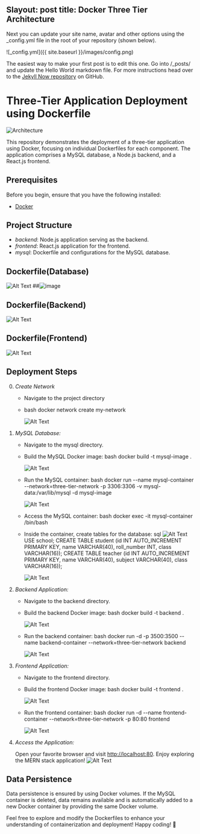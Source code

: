 Slayout: post
title: Docker Three Tier Architecture 
---

Next you can update your site name, avatar and other options using the _config.yml file in the root of your repository (shown below).

![_config.yml]({{ site.baseurl }}/images/config.png)

The easiest way to make your first post is to edit this one. Go into /_posts/ and update the Hello World markdown file. For more instructions head over to the [Jekyll Now repository](https://github.com/barryclark/jekyll-now) on GitHub.
# Three-Tier Application Deployment using Dockerfile

![Architecture](assets/Infra.gif)

This repository demonstrates the deployment of a three-tier application using Docker, focusing on individual Dockerfiles for each component. The application comprises a MySQL database, a Node.js backend, and a React.js frontend.

## Prerequisites

Before you begin, ensure that you have the following installed:

- [Docker](https://www.docker.com/get-started)
  
## Project Structure

- *backend*: Node.js application serving as the backend.
- *frontend*: React.js application for the frontend.
- *mysql*: Dockerfile and configurations for the MySQL database.

## Dockerfile(Database)
![Alt Text](https://raw.githubusercontent.com/Being-Reprobate/being-reprobate.github.io/blob/master/images/database%20dockerfile.png)
##![image](https://github.com/Being-Reprobate/being-reprobate.github.io/assets/145685176/d1197e19-b931-47bd-988b-19de438c55b4)



## Dockerfile(Backend)
![Alt Text](https://raw.githubusercontent.com/chitt31/chitt31.github.io/master/images/34.PNG)
## Dockerfile(Frontend)
![Alt Text](https://raw.githubusercontent.com/chitt31/chitt31.github.io/master/images/35.PNG)
## Deployment Steps
0. *Create Network*
   - Navigate to the project directory
   - bash
     docker network create my-network
     
     ![Alt Text](https://raw.githubusercontent.com/chitt31/chitt31.github.io/master/images/22.PNG)
1. *MySQL Database:*

   - Navigate to the mysql directory.
   - Build the MySQL Docker image:
     bash
     docker build -t mysql-image .
     
     
     ![Alt Text](https://raw.githubusercontent.com/chitt31/chitt31.github.io/master/images/21.PNG)
     
   - Run the MySQL container:
     bash
     docker run --name mysql-container --network=three-tier-network -p 3306:3306 -v mysql-data:/var/lib/mysql -d mysql-image
     
     ![Alt Text](https://raw.githubusercontent.com/chitt31/chitt31.github.io/master/images/30.PNG)
   - Access the MySQL container:
     bash
     docker exec -it mysql-container /bin/bash
     
   - Inside the container, create tables for the database:
     sql
     ![Alt Text](https://raw.githubusercontent.com/chitt31/chitt31.github.io/master/images/24.PNG)
     USE school;
     CREATE TABLE student (id INT AUTO_INCREMENT PRIMARY KEY, name VARCHAR(40), roll_number INT, class VARCHAR(16));
     CREATE TABLE teacher (id INT AUTO_INCREMENT PRIMARY KEY, name VARCHAR(40), subject VARCHAR(40), class VARCHAR(16));
     
     ![Alt Text](https://raw.githubusercontent.com/chitt31/chitt31.github.io/master/images/25.PNG)
2. *Backend Application:*

   - Navigate to the backend directory.
   - Build the backend Docker image:
     bash
     docker build -t backend .
     
     ![Alt Text](https://raw.githubusercontent.com/chitt31/chitt31.github.io/master/images/26.PNG)
   - Run the backend container:
     bash
     docker run -d -p 3500:3500 --name backend-container --network=three-tier-network backend
     
     ![Alt Text](https://raw.githubusercontent.com/chitt31/chitt31.github.io/master/images/27.PNG)
3. *Frontend Application:*

   - Navigate to the frontend directory.
   - Build the frontend Docker image:
     bash
     docker build -t frontend .
     
     ![Alt Text](https://raw.githubusercontent.com/chitt31/chitt31.github.io/master/images/28.PNG)
   - Run the frontend container:
     bash
     docker run -d --name frontend-container --network=three-tier-network -p 80:80 frontend
     
     ![Alt Text](https://raw.githubusercontent.com/chitt31/chitt31.github.io/master/images/29.PNG)
4. *Access the Application:*

   Open your favorite browser and visit [http://localhost:80](http://localhost:80). Enjoy exploring the MERN stack application!
   ![Alt Text](https://raw.githubusercontent.com/chitt31/chitt31.github.io/master/images/36.PNG)

    
## Data Persistence

Data persistence is ensured by using Docker volumes. If the MySQL container is deleted, data remains available and is automatically added to a new Docker container by providing the same Docker volume.

Feel free to explore and modify the Dockerfiles to enhance your understanding of containerization and deployment! Happy coding! 🚀
